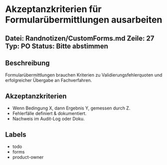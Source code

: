 # Akzeptanzkriterien für Formularübermittlungen ausarbeiten
Datei: Randnotizen/CustomForms.md
Zeile: 27
Typ: PO
Status: Bitte abstimmen
---

## Beschreibung
Formularübermittlungen brauchen Kriterien zu Validierungsfehlerquoten und erfolgreicher Übergabe an Fachverfahren.

## Akzeptanzkriterien
- Wenn Bedingung X, dann Ergebnis Y, gemessen durch Z.
- Fehlerfälle definiert & dokumentiert.
- Nachweis im Audit-Log oder Doku.

## Labels
- todo
- forms
- product-owner
